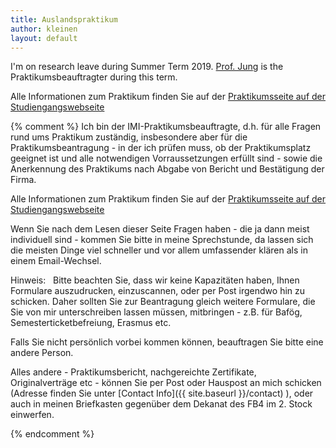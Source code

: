 ```yaml
---
title: Auslandspraktikum
author: kleinen
layout: default
---
```


I'm on research leave during Summer Term 2019. [Prof. Jung](https://home.htw-berlin.de/~jungk/) is the Praktikumsbeauftragter during this term.

Alle Informationen zum Praktikum finden Sie auf der
[Praktikumsseite auf der Studiengangswebseite](https://imi-bachelor.htw-berlin.de/studium/praktikum/)

{% comment %}
Ich bin der IMI-Praktikumsbeauftragte, d.h. für alle Fragen rund ums Praktikum
zuständig, insbesondere aber für die Praktikumsbeantragung - in der ich prüfen muss, ob
der Praktikumsplatz geeignet ist und alle notwendigen Vorraussetzungen erfüllt sind -
sowie die Anerkennung des Praktikums nach Abgabe von Bericht und Bestätigung der Firma.

Alle Informationen zum Praktikum finden Sie auf der
[Praktikumsseite auf der Studiengangswebseite](https://imi-bachelor.htw-berlin.de/studium/praktikum/)

 Wenn Sie nach dem Lesen dieser Seite Fragen haben - die ja dann meist individuell sind -
kommen Sie bitte in meine Sprechstunde, da lassen sich die meisten Dinge viel schneller
und vor allem umfassender klären als in einem Email-Wechsel.

<span class = "attention">Hinweis:</span>&nbsp;&nbsp;
Bitte beachten Sie, dass wir keine Kapazitäten haben, Ihnen Formulare
auszudrucken, einzuscannen, oder per Post irgendwo hin zu schicken.
Daher sollten Sie zur Beantragung gleich weitere Formulare, die Sie von
mir unterschreiben lassen müssen, mitbringen  - z.B. für Bafög,
Semesterticketbefreiung, Erasmus etc.

Falls Sie nicht persönlich vorbei kommen können, beauftragen Sie bitte eine andere Person.

Alles andere - Praktikumsbericht, nachgereichte Zertifikate, Originalverträge etc - können Sie per Post oder Hauspost an mich schicken (Adresse finden Sie unter [Contact Info]({{ site.baseurl }}/contact) ), oder auch in meinen Briefkasten gegenüber dem Dekanat des FB4 im 2. Stock einwerfen.

{% endcomment %}
